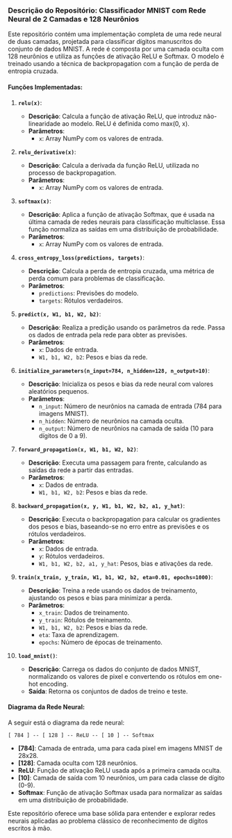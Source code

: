 ### Descrição do Repositório: Classificador MNIST com Rede Neural de 2 Camadas e 128 Neurônios

Este repositório contém uma implementação completa de uma rede neural de duas camadas, projetada para classificar dígitos manuscritos do conjunto de dados MNIST. A rede é composta por uma camada oculta com 128 neurônios e utiliza as funções de ativação ReLU e Softmax. O modelo é treinado usando a técnica de backpropagation com a função de perda de entropia cruzada.

#### Funções Implementadas:

1. **`relu(x)`**:
   - **Descrição**: Calcula a função de ativação ReLU, que introduz não-linearidade ao modelo. ReLU é definida como max(0, x).
   - **Parâmetros**:
     - `x`: Array NumPy com os valores de entrada.

2. **`relu_derivative(x)`**:
   - **Descrição**: Calcula a derivada da função ReLU, utilizada no processo de backpropagation.
   - **Parâmetros**:
     - `x`: Array NumPy com os valores de entrada.

3. **`softmax(x)`**:
   - **Descrição**: Aplica a função de ativação Softmax, que é usada na última camada de redes neurais para classificação multiclasse. Essa função normaliza as saídas em uma distribuição de probabilidade.
   - **Parâmetros**:
     - `x`: Array NumPy com os valores de entrada.

4. **`cross_entropy_loss(predictions, targets)`**:
   - **Descrição**: Calcula a perda de entropia cruzada, uma métrica de perda comum para problemas de classificação.
   - **Parâmetros**:
     - `predictions`: Previsões do modelo.
     - `targets`: Rótulos verdadeiros.

5. **`predict(x, W1, b1, W2, b2)`**:
   - **Descrição**: Realiza a predição usando os parâmetros da rede. Passa os dados de entrada pela rede para obter as previsões.
   - **Parâmetros**:
     - `x`: Dados de entrada.
     - `W1, b1, W2, b2`: Pesos e bias da rede.

6. **`initialize_parameters(n_input=784, n_hidden=128, n_output=10)`**:
   - **Descrição**: Inicializa os pesos e bias da rede neural com valores aleatórios pequenos.
   - **Parâmetros**:
     - `n_input`: Número de neurônios na camada de entrada (784 para imagens MNIST).
     - `n_hidden`: Número de neurônios na camada oculta.
     - `n_output`: Número de neurônios na camada de saída (10 para dígitos de 0 a 9).

7. **`forward_propagation(x, W1, b1, W2, b2)`**:
   - **Descrição**: Executa uma passagem para frente, calculando as saídas da rede a partir das entradas.
   - **Parâmetros**:
     - `x`: Dados de entrada.
     - `W1, b1, W2, b2`: Pesos e bias da rede.

8. **`backward_propagation(x, y, W1, b1, W2, b2, a1, y_hat)`**:
   - **Descrição**: Executa o backpropagation para calcular os gradientes dos pesos e bias, baseando-se no erro entre as previsões e os rótulos verdadeiros.
   - **Parâmetros**:
     - `x`: Dados de entrada.
     - `y`: Rótulos verdadeiros.
     - `W1, b1, W2, b2, a1, y_hat`: Pesos, bias e ativações da rede.

9. **`train(x_train, y_train, W1, b1, W2, b2, eta=0.01, epochs=1000)`**:
   - **Descrição**: Treina a rede usando os dados de treinamento, ajustando os pesos e bias para minimizar a perda.
   - **Parâmetros**:
     - `x_train`: Dados de treinamento.
     - `y_train`: Rótulos de treinamento.
     - `W1, b1, W2, b2`: Pesos e bias da rede.
     - `eta`: Taxa de aprendizagem.
     - `epochs`: Número de épocas de treinamento.

10. **`load_mnist()`**:
    - **Descrição**: Carrega os dados do conjunto de dados MNIST, normalizando os valores de pixel e convertendo os rótulos em one-hot encoding.
    - **Saída**: Retorna os conjuntos de dados de treino e teste.

#### Diagrama da Rede Neural:

A seguir está o diagrama da rede neural:

```
[ 784 ] -- [ 128 ] -- ReLU -- [ 10 ] -- Softmax
```

- **[784]**: Camada de entrada, uma para cada pixel em imagens MNIST de 28x28.
- **[128]**: Camada oculta com 128 neurônios.
- **ReLU**: Função de ativação ReLU usada após a primeira camada oculta.
- **[10]**: Camada de saída com 10 neurônios, um para cada classe de dígito (0-9).
- **Softmax**: Função de ativação Softmax usada para normalizar as saídas em uma distribuição de probabilidade.

Este repositório oferece uma base sólida para entender e explorar redes neurais aplicadas ao problema clássico de reconhecimento de dígitos escritos à mão.
